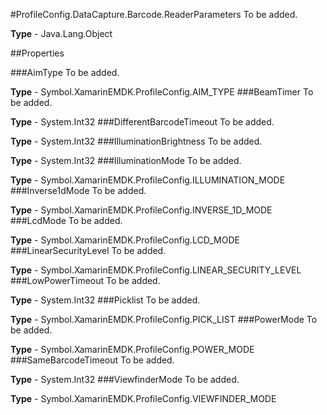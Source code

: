 #ProfileConfig.DataCapture.Barcode.ReaderParameters
To be added.

**Type** - Java.Lang.Object

##Properties

###AimType
To be added.

**Type** - Symbol.XamarinEMDK.ProfileConfig.AIM_TYPE
###BeamTimer
To be added.

**Type** - System.Int32
###DifferentBarcodeTimeout
To be added.

**Type** - System.Int32
###IlluminationBrightness
To be added.

**Type** - System.Int32
###IlluminationMode
To be added.

**Type** - Symbol.XamarinEMDK.ProfileConfig.ILLUMINATION_MODE
###Inverse1dMode
To be added.

**Type** - Symbol.XamarinEMDK.ProfileConfig.INVERSE_1D_MODE
###LcdMode
To be added.

**Type** - Symbol.XamarinEMDK.ProfileConfig.LCD_MODE
###LinearSecurityLevel
To be added.

**Type** - Symbol.XamarinEMDK.ProfileConfig.LINEAR_SECURITY_LEVEL
###LowPowerTimeout
To be added.

**Type** - System.Int32
###Picklist
To be added.

**Type** - Symbol.XamarinEMDK.ProfileConfig.PICK_LIST
###PowerMode
To be added.

**Type** - Symbol.XamarinEMDK.ProfileConfig.POWER_MODE
###SameBarcodeTimeout
To be added.

**Type** - System.Int32
###ViewfinderMode
To be added.

**Type** - Symbol.XamarinEMDK.ProfileConfig.VIEWFINDER_MODE


